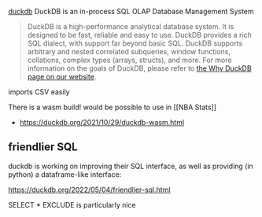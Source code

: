 [duckdb](https://github.com/duckdb/duckdb) DuckDB is an in-process SQL OLAP Database Management System

> DuckDB is a high-performance analytical database system. It is designed to be fast, reliable and easy to use. DuckDB provides a rich SQL dialect, with support far beyond basic SQL. DuckDB supports arbitrary and nested correlated subqueries, window functions, collations, complex types (arrays, structs), and more. For more information on the goals of DuckDB, please refer to [the Why DuckDB page on our website](https://duckdb.org/docs/why_duckdb.html).

imports CSV easily

There is a wasm build! would be possible to use in [[NBA Stats]]
- https://duckdb.org/2021/10/29/duckdb-wasm.html

## friendlier SQL

duckdb is working on improving their SQL interface, as well as providing (in python) a dataframe-like interface:

https://duckdb.org/2022/05/04/friendlier-sql.html

SELECT * EXCLUDE is particularly nice

